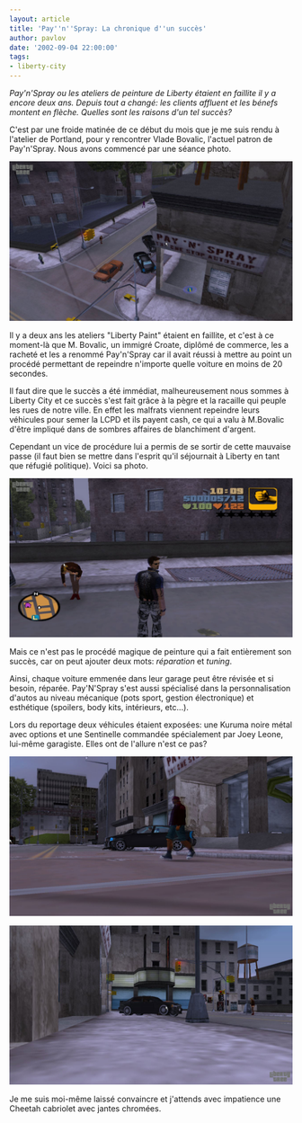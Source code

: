 ```yaml
---
layout: article
title: 'Pay''n''Spray: La chronique d''un succès'
author: pavlov
date: '2002-09-04 22:00:00'
tags:
- liberty-city
---
```


_Pay'n'Spray ou les ateliers de peinture de Liberty étaient en faillite il y a encore deux ans. Depuis tout a changé: les clients affluent et les bénefs montent en flèche. Quelles sont les raisons d'un tel succès?_

C'est par une froide matinée de ce début du mois que je me suis rendu à l'atelier de Portland, pour y rencontrer Vlade Bovalic, l'actuel patron de Pay'n'Spray. Nous avons commencé par une séance photo.

![](  /content/images/v1/user23/Pay03.jpg)

Il y a deux ans les ateliers "Liberty Paint" étaient en faillite, et c'est à ce moment-là que M. Bovalic, un immigré Croate, diplômé de commerce, les a racheté et les a renommé Pay'n'Spray car il avait réussi à mettre au point un procédé permettant de repeindre n'importe quelle voiture en moins de 20 secondes.

Il faut dire que le succès a été immédiat, malheureusement nous sommes à Liberty City et ce succès s'est fait grâce à la pègre et la racaille qui peuple les rues de notre ville. En effet les malfrats viennent repeindre leurs véhicules pour semer la LCPD et ils payent cash, ce qui a valu à M.Bovalic d'être impliqué dans de sombres affaires de blanchiment d'argent.

Cependant un vice de procédure lui a permis de se sortir de cette mauvaise passe (il faut bien se mettre dans l'esprit qu'il séjournait à Liberty en tant que réfugié politique). Voici sa photo.

![](  /content/images/v1/user23/Pay04.jpg)

Mais ce n'est pas le procédé magique de peinture qui a fait entièrement son succès, car on peut ajouter deux mots: _réparation_ et _tuning_.

Ainsi, chaque voiture emmenée dans leur garage peut être révisée et si besoin, réparée. Pay'N'Spray s'est aussi spécialisé dans la personnalisation d'autos au niveau mécanique (pots sport, gestion électronique) et esthétique (spoilers, body kits, intérieurs, etc...).

Lors du reportage deux véhicules étaient exposées: une Kuruma noire métal avec options et une Sentinelle commandée spécialement par Joey Leone, lui-même garagiste. Elles ont de l'allure n'est ce pas?

![](  /content/images/v1/user23/Pay01.jpg)

![](  /content/images/v1/user23/Pay02.jpg)

Je me suis moi-même laissé convaincre et j'attends avec impatience une Cheetah cabriolet avec jantes chromées.

<!--kg-card-end: markdown-->
